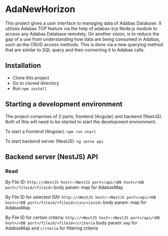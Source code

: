 # AdaNewHorizon

This project gives a user interface to managing data of Adabas Database.
It utilizes Adabas TCP feature via the help of adabas-tcp Node.js module to access any Adabas Database remotely.
On another vision, is to reduce the gap of a use from understanding how data are being consumed in Adabas, such as the CRUD access methods. This is done via a new querying method that are similar to SQL query and then converting it to Adabas calls.

## Installation

- Clone this project
- Go to cloned directory
- Run `npm install`

## Starting a development environment

The project comprises of 2 parts, frontend (Angular) and backend (NestJS). Both of this will need to be started to start the development environment.

To start a frontend (Angular):
`
npm run start
`

To start backend server (NestJS):
`
ng serve api
`

## Backend server (NestJS) API

### Read
By File ID:
`http://<NestJS host>:<NestJS port>/api/<DB host>/<DB port>/fileid/<fileid>`
body param: map for AdabasMap

By File ID for selected ISN:
`http://<NestJS host>:<NestJS port>/api/<DB host>/<DB port>/fileid/<fileid>/isn/<isnid>`
body param: map for AdabasMap

By File ID for certain criteria:
`http://<NestJS host>:<NestJS port>/api/<DB host>/<DB port>/fileid/<fileid>/criteria`
body param: `map` for AdabasMap and `criteria` for filtering criteria

